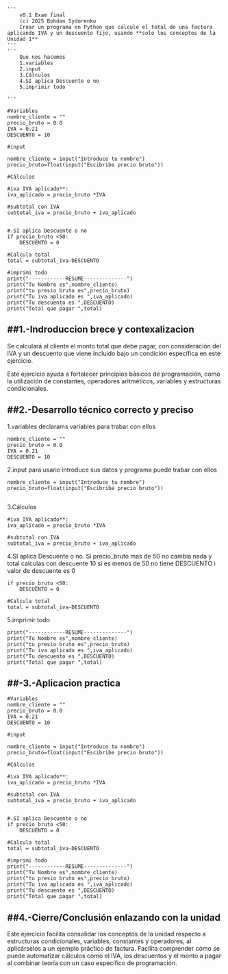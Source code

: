 
```
'''
    v0.1 Exam final
    (c) 2025 Bohdan Sydorenko
    Crear un programa en Python que calcule el total de una factura aplicando IVA y un descuento fijo, usando **solo los conceptos de la Unidad 1**
'''
'''
    Que nos hacemos 
    1.variables
    2.input
    3.Cálculos
    4.SI aplica Descuente o no 
    5.imprimir todo
    
'''

#Variables 
nombre_cliente = ""
precio_bruto = 0.0
IVA = 0.21
DESCUENTO = 10

#input

nombre_cliente = input("Introduce tu nombre")
precio_bruto=float(input("Escibribe precio bruto"))

#Cálculos

#iva IVA aplicado**:
iva_aplicado = precio_bruto *IVA

#subtotal con IVA
subtotal_iva = precio_bruto + iva_aplicado


#.SI aplica Descuente o no 
if precio_bruto <50:
    DESCUENTO = 0

#Calcula total 
total = subtotal_iva-DESCUENTO

#imprimi todo
print("------------RESUME--------------")
print("Tu Nombre es",nombre_cliente)
print("tu presio bruto es",precio_bruto)
print("Tu iva aplicado es ",iva_aplicado)
print("Tu descuento es ",DESCUENTO)
print("Total que pagar ",total)
```  
    




##1.-Indroduccion brece y contexalizacion
---
Se calculará al cliente el monto total que debe pagar, con consideración del IVA y un descuento que viene incluido bajo un condición específica en este ejercicio.

Este ejercicio ayuda a fortalecer principios básicos de programación, como la utilización de constantes, operadores aritméticos, variables y estructuras condicionales.



##2.-Desarrollo técnico correcto y preciso
---

1.variables declarams variables para trabar con ellos 
```
nombre_cliente = ""
precio_bruto = 0.0
IVA = 0.21
DESCUENTO = 10

```

2.input para usario introduce sus datos y programa puede trabar con ellos  
```
nombre_cliente = input("Introduce tu nombre")
precio_bruto=float(input("Escibribe precio bruto"))
       
```
3.Cálculos 
```
#iva IVA aplicado**:
iva_aplicado = precio_bruto *IVA

#subtotal con IVA
subtotal_iva = precio_bruto + iva_aplicado
```
4.SI aplica Descuente o no. Si precio_bruto mas de 50 no cambia nada y total calculas con descuente 10 si es menos de 50 no tiene DESCUENTO i valor de descuente es 0 
```
if precio_bruto <50:
    DESCUENTO = 0

#Calcula total 
total = subtotal_iva-DESCUENTO

```
5.imprimir todo
```
print("------------RESUME--------------")
print("Tu Nombre es",nombre_cliente)
print("tu presio bruto es",precio_bruto)
print("Tu iva aplicado es ",iva_aplicado)
print("Tu descuento es ",DESCUENTO)
print("Total que pagar ",total)

```


##-3.-Aplicacion practica
---
```
#Variables 
nombre_cliente = ""
precio_bruto = 0.0
IVA = 0.21
DESCUENTO = 10

#input

nombre_cliente = input("Introduce tu nombre")
precio_bruto=float(input("Escibribe precio bruto"))

#Cálculos

#iva IVA aplicado**:
iva_aplicado = precio_bruto *IVA

#subtotal con IVA
subtotal_iva = precio_bruto + iva_aplicado


#.SI aplica Descuente o no 
if precio_bruto <50:
    DESCUENTO = 0

#Calcula total 
total = subtotal_iva-DESCUENTO

#imprimi todo
print("------------RESUME--------------")
print("Tu Nombre es",nombre_cliente)
print("tu presio bruto es",precio_bruto)
print("Tu iva aplicado es ",iva_aplicado)
print("Tu descuento es ",DESCUENTO)
print("Total que pagar ",total)
```

##4.-Cierre/Conclusión enlazando con la unidad
---
Este ejercicio facilita consolidar los conceptos de la unidad respecto a estructuras condicionales, variables, constantes y operadores, al aplicárselos a un ejemplo práctico de factura.
Facilita comprender cómo se puede automatizar cálculos como el IVA, los descuentos y el monto a pagar al combinar teoría con un caso específico de programación.

